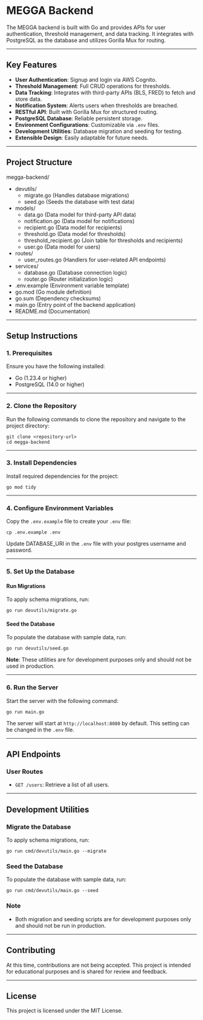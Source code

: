 # MEGGA Backend

The MEGGA backend is built with Go and provides APIs for user authentication, threshold management, and data tracking. It integrates with PostgreSQL as the database and utilizes Gorilla Mux for routing.

---

## Key Features

- **User Authentication**: Signup and login via AWS Cognito.
- **Threshold Management**: Full CRUD operations for thresholds.
- **Data Tracking**: Integrates with third-party APIs (BLS, FRED) to fetch and store data.
- **Notification System**: Alerts users when thresholds are breached.
- **RESTful API**: Built with Gorilla Mux for structured routing.
- **PostgreSQL Database**: Reliable persistent storage.
- **Environment Configurations**: Customizable via `.env` files.
- **Development Utilities**: Database migration and seeding for testing.
- **Extensible Design**: Easily adaptable for future needs.

---

## **Project Structure**

megga-backend/
- devutils/
  - migrate.go (Handles database migrations)
  - seed.go (Seeds the database with test data)
- models/
  - data.go (Data model for third-party API data)
  - notification.go (Data model for notifications)
  - recipient.go (Data model for recipients)
  - threshold.go (Data model for thresholds)
  - threshold_recipient.go (Join table for thresholds and recipients)
  - user.go (Data model for users)
- routes/
  - user_routes.go (Handlers for user-related API endpoints)
- services/
  - database.go (Database connection logic)
  - router.go (Router initialization logic)
- .env.example (Environment variable template)
- go.mod (Go module definition)
- go.sum (Dependency checksums)
- main.go (Entry point of the backend application)
- README.md (Documentation)

---

## **Setup Instructions**

### **1. Prerequisites**
Ensure you have the following installed:
- Go (1.23.4 or higher)
- PostgreSQL (14.0 or higher)

---

### **2. Clone the Repository**
Run the following commands to clone the repository and navigate to the project directory:

    git clone <repository-url>
    cd megga-backend

---

### **3. Install Dependencies**
Install required dependencies for the project:

    go mod tidy

---

### **4. Configure Environment Variables**
Copy the `.env.example` file to create your `.env` file:

    cp .env.example .env

Update DATABASE_URI in the `.env` file with your postgres username and password.

---

### **5. Set Up the Database**

#### **Run Migrations**
To apply schema migrations, run:

    go run devutils/migrate.go

#### **Seed the Database**
To populate the database with sample data, run:

    go run devutils/seed.go

**Note**: These utilities are for development purposes only and should not be used in production.

---

### **6. Run the Server**
Start the server with the following command:

    go run main.go

The server will start at `http://localhost:8080` by default. This setting can be changed in the `.env` file.

---

## **API Endpoints**

### **User Routes**
- `GET /users`: Retrieve a list of all users.

---

## **Development Utilities**

### **Migrate the Database**
To apply schema migrations, run:

    go run cmd/devutils/main.go --migrate

### **Seed the Database**
To populate the database with sample data, run:

    go run cmd/devutils/main.go --seed

### **Note**
- Both migration and seeding scripts are for development purposes only and should not be run in production.

---

## **Contributing**

At this time, contributions are not being accepted. This project is intended for educational purposes and is shared for review and feedback.

---

## **License**

This project is licensed under the MIT License.
